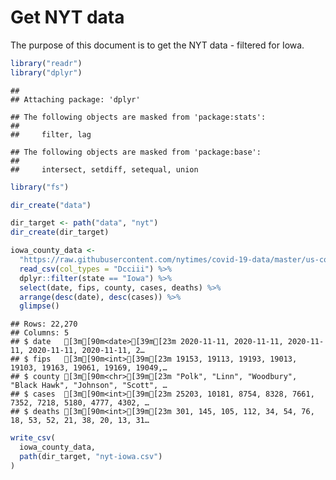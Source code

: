 Get NYT data
================

The purpose of this document is to get the NYT data - filtered for Iowa.

``` r
library("readr")
library("dplyr")
```

    ## 
    ## Attaching package: 'dplyr'

    ## The following objects are masked from 'package:stats':
    ## 
    ##     filter, lag

    ## The following objects are masked from 'package:base':
    ## 
    ##     intersect, setdiff, setequal, union

``` r
library("fs")
```

``` r
dir_create("data")

dir_target <- path("data", "nyt")
dir_create(dir_target)
```

``` r
iowa_county_data <- 
  "https://raw.githubusercontent.com/nytimes/covid-19-data/master/us-counties.csv" %>%
  read_csv(col_types = "Dcciii") %>%
  dplyr::filter(state == "Iowa") %>%
  select(date, fips, county, cases, deaths) %>%
  arrange(desc(date), desc(cases)) %>%
  glimpse()
```

    ## Rows: 22,270
    ## Columns: 5
    ## $ date   [3m[90m<date>[39m[23m 2020-11-11, 2020-11-11, 2020-11-11, 2020-11-11, 2020-11-11, 2…
    ## $ fips   [3m[90m<int>[39m[23m 19153, 19113, 19193, 19013, 19103, 19163, 19061, 19169, 19049,…
    ## $ county [3m[90m<chr>[39m[23m "Polk", "Linn", "Woodbury", "Black Hawk", "Johnson", "Scott", …
    ## $ cases  [3m[90m<int>[39m[23m 25203, 10181, 8754, 8328, 7661, 7352, 7218, 5180, 4777, 4302, …
    ## $ deaths [3m[90m<int>[39m[23m 301, 145, 105, 112, 34, 54, 76, 18, 53, 52, 21, 38, 20, 13, 31…

``` r
write_csv(
  iowa_county_data,
  path(dir_target, "nyt-iowa.csv")
)
```
